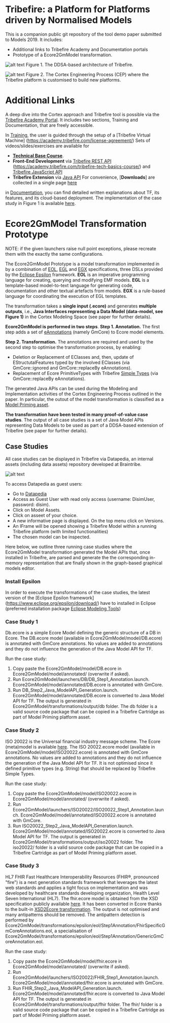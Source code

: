 # Tribefire: a Platform for Platforms driven by Normalised Models
This is a companion public git repository of the tool demo paper submitted to Models 2019.
It includes:

  - Additional links to Tribefire Academy and Documentation portals
  - Prototype of a Ecore2GmModel transformation.
  
![alt text](https://github.com/braintribehq/models2019/blob/master/Documents/fig-tf-architecture2.png)
Figure 1. The DDSA-based architecture of Tribefire.

![alt text](https://github.com/braintribehq/models2019/blob/master/Documents/fig-process.png)
Figure 2. The Cortex Engineering Process (CEP) where the Tribefire platform is customised to build new platforms.

# Additional Links
A deep dive into the Cortex approach and Tribefire tool is possible via the [Tribefire Academy Portal](https://academy.tribefire.com/). It includes two sections, Training and Documentation, that are freely accessible.

In [Training](https://academy.tribefire.com/training/), the user is guided through the setup of a [Tribefire Virtual Machine] (https://academy.tribefire.com/license-agreement/)
Sets of videos/slides/exercises are available for 
  - [**Technical Base Course**](https://academy.tribefire.com/tribefire-tech-basics-course/).
  - **Front-End Development** via [Tribefire REST API](https://academy.tribefire.com/rest-api-v2/) (https://academy.tribefire.com/tribefire-tech-basics-course/) and [Tribefire JavaScript API](https://academy.tribefire.com/tribefirejs-introduction/)
  - **Tribefire Extension** via [Java API](https://academy.tribefire.com/tribefire-java-api/) 
For convenience, [**Downloads**] are collected in a single page [here](https://academy.tribefire.com/downloads/)


in [Documentation](https://documentation.tribefire.com/), you can find detailed written explanations about TF, its features, and its cloud-based deployment. The implementation of the case study in Figure 1 is available [here](https://documentation.tribefire.com/tribefire.extension.demo/tribefire-demo-cartridge-doc/ddsa_employeesbygender.html?searchText=employee%20by%20gender).

# Ecore2GmModel Transformation Prototype

NOTE: if the given launchers raise null point exceptions, please recreate them with the exactly the same configurations.

The Ecore2GmModel Prototype is a model transformation implemented in by a combination of [EOL](https://www.eclipse.org/epsilon/doc/eol/), [EGL](https://www.eclipse.org/epsilon/doc/egl/) and [EGX](https://www.eclipse.org/epsilon/doc/egx/) specifications, three DSLs provided by the [Eclipse Epsilon](https://www.eclipse.org/epsilon/) framework. 
**EOL** is an imperative programming language for creating, querying and modifying EMF models. 
**EGL** is a template-based model-to-text language for generating code, documentation and other textual artefacts from models. 
**EGX** is a rule-based language for coordinating the execution of EGL templates.

The transformation takes a **single input (.ecore)** and generates **multiple outputs**, i.e., **Java Interfaces representing a Data Model (data-model, see Figure 1)**  in the Cortex Modeling Space (see paper for further details).

**Ecore2GmModel is performed in two steps**. 
**Step 1. Annotation.** 
The first step adds a set of  [eAnnotations](https://download.eclipse.org/modeling/emf/emf/javadoc/2.9.0/org/eclipse/emf/ecore/EAnnotation.html) (namely GmCore) to Ecore model elements. 

**Step 2. Transformation.** 
The annotations are required and used by the second step to optimise the transformation process, by enabling: 
- Deletion or Replacement of EClasses and, then, update of EStructutalFeatures typed by the involved EClasses (via GmCore::ignored and GmCore::replaceBy eAnnotations). 
- Replacement of Ecore PrimitiveTypes with Tribefire [Simple Types](https://documentation.tribefire.com/javadoc/index.html) (via GmCore::replaceBy eAnnotations). 

The generated Java APIs can be used during the Modeling and Implementation activities of the Cortex Engineering Process outlined in the paper. In particular, the outout of the model transformation is classified as a [Model Priming asset](https://documentation.tribefire.com/tribefire.cortex.documentation/concepts-doc/features/platform_assets.html?searchText=ModelPrimings).

**The transformation have been tested in many proof-of-value case studies**. The output of all case studies is a set of Java Model APIs representing Data Models to be used as part of a DDSA-based extension of Tribefire (see paper for further details).



## Case Studies
All case studies can be displayed in Tribefire via Datapedia, an internal assets (including data assets) repository developed at Braintribe.

![alt text](https://github.com/braintribehq/models2019/blob/master/Documents/academic%20workspace.png)



To access Datapedia as guest users:
- Go to [Datapedia](https://datapedia.tribefire.cloud/#/signin)
- Access as Guest User with read only access (username: DisimUser, password: disim).  
- Click on Model Assets. 
- Click on asseet of your choice.
- A new informative page is displayed. On the top menu click on Versions.
- An IFrame will be opened showing a Tribefire Model within a running Tribefire platform (with limited functionalities)
- The chosen model can be inspected.

Here below, we outline three running case studies where the Ecore2GmModel transformation generated the Model APIs that, once installed in Tribeifre, are parsed and generate the the corresponding in-memory representation that are finally shown in the graph-based graphical models editor.

### Install Epsilon 
In order to execute the transformations of the case studies, the latest version of the [Eclipse Epsilon framework] (https://www.eclipse.org/epsilon/download/) have to installed in Eclipse (preferred installation package [Eclipse Modeling Tools](https://www.eclipse.org/downloads/packages/))

### Case Study 1
Db.ecore is a simple Ecore Model defining the generic structure of a DB in Ecore. 
The DB.ecore model (available in Ecore2GmModel/model/DB.ecore) is annotated with GmCore annotations. No values are added to annotations and they do not influence the generation of the Java Model API for TF.

Run the case study:
1. Copy paste the Ecore2GmModel/model/DB.ecore in Ecore2GmModel/model/annotated/ (overwrite if asked).
2. Run Ecore2GmModel/launchers/DB/DB_Step1_Annotation.launch. Ecore2GmModel/model/annotated/DB.ecore is annotated with GmCore.
3. Run DB_Step2_Java_ModelAPI_Generation.launch. Ecore2GmModel/model/annotated/DB.ecore is converted to Java Model API for TF.
The output is generated in Ecore2GmModel/transformations/output/db folder. The db folder is a valid source code package that can be copied in a Tribefire Cartridge as part of Model Priming platform asset.

### Case Study 2
ISO 20022 is the Universal financial industry message scheme. The Ecore (meta)model is available [here](https://www.iso20022.org/e_dictionary.page).
The ISO 20022.ecore model (available in Ecore2GmModel/model/ISO20022.ecore) is annotated with GmCore annotations. No values are added to annotations and they do not influence the generation of the Java Model API for TF. It is not optimised since it defined primitive types (e.g. String) that should be replaced by Tribefire Simple Types.

Run the case study:
1. Copy paste the Ecore2GmModel/model/ISO20022.ecore in Ecore2GmModel/model/annotated/ (overwrite if asked).
2. Run Ecore2GmModel/launchers/ISO20022/ISO20022_Step1_Annotation.launch. Ecore2GmModel/model/annotated/ISO20022.ecore is annotated with GmCore.
3. Run ISO20022_Step2_Java_ModelAPI_Generation.launch. Ecore2GmModel/model/annotated/ISO20022.ecore is converted to Java Model API for TF.
The output is generated in Ecore2GmModel/transformations/output/iso20022 folder. The iso20022/ folder is a valid source code package that can be copied in a Tribefire Cartridge as part of Model Priming platform asset.

### Case Study 3 
HL7 FHIR Fast Healthcare Interoperability Resources (FHIR®, pronounced "fire") is a next generation standards framework that leverages the latest web standards and applies a tight focus on implementation and was developed by healthcare standards developing organization, Health Level Seven International (HL7).
The fhir.ecore model is obtained from the XSD specification publicly available [here](https://www.hl7.org/fhir/downloads.html).
It has been converted in Ecore thanks to the built-in [XSD2Ecore transformation](https://www.eclipse.org/modeling/emf/docs/overviews/XMLSchemaToEcoreMapping.pdf). The output is not optimised and many antipatterns should be removed. The antipattern detection is performed by Ecore2GmModel/transformations/epsilon/eol/Step1Annotation/FhirSpecificGmCoreAnnotations.eol, a specialisation of Ecore2GmModel/transformations/epsilon/eol/Step1Annotation/GenericGmCoreAnnotation.eol.

Run the case study:
1. Copy paste the Ecore2GmModel/model/fhir.ecore in Ecore2GmModel/model/annotated/ (overwrite if asked).
2. Run Ecore2GmModel/launchers/ISO20022/FHIR_Step1_Annotation.launch. Ecore2GmModel/model/annotated/fhir.ecore is annotated with GmCore.
3. Run FHIR_Step2_Java_ModelAPI_Generation.launch. Ecore2GmModel/model/annotated/fhir.ecore is converted to Java Model API for TF.
The output is generated in Ecore2GmModel/transformations/output/fhir folder. The fhir/ folder is a valid source code package that can be copied in a Tribefire Cartridge as part of Model Priming platform asset.
